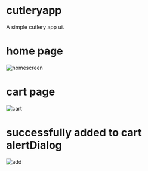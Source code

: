 # cutleryapp

A simple cutlery app ui.

# home page
![homescreen](https://user-images.githubusercontent.com/124202145/230168547-c7eb5661-5f8c-4bd9-b2f3-f7c21b30efdb.png)

# cart page
![cart](https://user-images.githubusercontent.com/124202145/230168754-7911945c-bf79-4be6-8a0e-45806576aadd.png)


# successfully added to cart alertDialog
![add](https://user-images.githubusercontent.com/124202145/230168959-93f90e49-0a9b-4d02-9458-bfc4d575c658.png)


